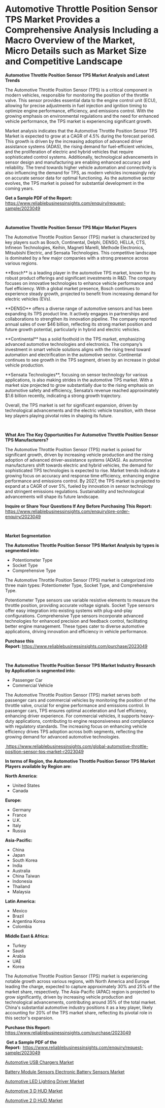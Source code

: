 <p><h1>Automotive Throttle Position Sensor TPS Market Provides a Comprehensive Analysis Including a Macro Overview of the Market, Micro Details such as Market Size and Competitive Landscape</h1></p><p><strong>Automotive Throttle Position Sensor TPS Market Analysis and Latest Trends</strong></p>
<p><p>The Automotive Throttle Position Sensor (TPS) is a critical component in modern vehicles, responsible for monitoring the position of the throttle valve. This sensor provides essential data to the engine control unit (ECU), allowing for precise adjustments in fuel injection and ignition timing to optimize engine performance, efficiency, and emissions control. With the growing emphasis on environmental regulations and the need for enhanced vehicle performance, the TPS market is experiencing significant growth.</p><p>Market analysis indicates that the Automotive Throttle Position Sensor TPS Market is expected to grow at a CAGR of 4.5% during the forecast period. This growth is driven by the increasing adoption of advanced driver assistance systems (ADAS), the rising demand for fuel-efficient vehicles, and the proliferation of electric and hybrid vehicles that require sophisticated control systems. Additionally, technological advancements in sensor design and manufacturing are enabling enhanced accuracy and reliability. The trend towards higher vehicle automation and connectivity is also influencing the demand for TPS, as modern vehicles increasingly rely on accurate sensor data for optimal functioning. As the automotive sector evolves, the TPS market is poised for substantial development in the coming years.</p></p>
<p><strong>Get a Sample PDF of the Report:&nbsp;</strong> <a href="https://www.reliablebusinessinsights.com/enquiry/request-sample/2023049?utm_campaign=1121&utm_medium=2&utm_source=Github&utm_content=ia&utm_term=29032025&utm_id=automotive-throttle-position-sensor-tps">https://www.reliablebusinessinsights.com/enquiry/request-sample/2023049</a></p>
<p>&nbsp;</p>
<p><strong>Automotive Throttle Position Sensor TPS Major Market Players</strong></p>
<p><p>The Automotive Throttle Position Sensor (TPS) market is characterized by key players such as Bosch, Continental, Delphi, DENSO, HELLA, CTS, Infineon Technologies, Keihin, Magneti Marelli, Methode Electronics, Mitsubishi Electric, and Sensata Technologies. This competitive landscape is dominated by a few major companies with a strong presence across various regions.</p><p>**Bosch** is a leading player in the automotive TPS market, known for its robust product offerings and significant investments in R&D. The company focuses on innovative technologies to enhance vehicle performance and fuel efficiency. With a global market presence, Bosch continues to experience steady growth, projected to benefit from increasing demand for electric vehicles (EVs).</p><p>**DENSO** offers a diverse range of automotive sensors and has been expanding its TPS product line. It actively engages in partnerships and collaborations to strengthen its innovation pipeline. The company reported annual sales of over $46 billion, reflecting its strong market position and future growth potential, particularly in hybrid and electric vehicles.</p><p>**Continental** has a solid foothold in the TPS market, emphasizing advanced automotive technologies and electronics. The company’s investment in smart vehicle solutions aligns with the rising trend toward automation and electrification in the automotive sector. Continental continues to see growth in the TPS segment, driven by an increase in global vehicle production.</p><p>**Sensata Technologies**, focusing on sensor technology for various applications, is also making strides in the automotive TPS market. With a market size projected to grow substantially due to the rising emphasis on automotive safety and efficiency, Sensata’s revenue reached approximately $1.6 billion recently, indicating a strong growth trajectory.</p><p>Overall, the TPS market is set for significant expansion, driven by technological advancements and the electric vehicle transition, with these key players playing pivotal roles in shaping its future.</p></p>
<p>&nbsp;</p>
<p><strong>What Are The Key Opportunities For Automotive Throttle Position Sensor TPS Manufacturers?</strong></p>
<p><p>The Automotive Throttle Position Sensor (TPS) market is poised for significant growth, driven by increasing vehicle production and the rising adoption of advanced driver-assistance systems (ADAS). As automotive manufacturers shift towards electric and hybrid vehicles, the demand for sophisticated TPS technologies is expected to rise. Market trends indicate a growing focus on accuracy and response time efficiency, enhancing engine performance and emissions control. By 2027, the TPS market is projected to expand at a CAGR of over 5%, fueled by innovation in sensor technology and stringent emissions regulations. Sustainability and technological advancements will shape its future landscape.</p></p>
<p><strong>Inquire or Share Your Questions If Any Before Purchasing This Report:</strong> <a href="https://www.reliablebusinessinsights.com/enquiry/pre-order-enquiry/2023049?utm_campaign=1121&utm_medium=2&utm_source=Github&utm_content=ia&utm_term=29032025&utm_id=automotive-throttle-position-sensor-tps">https://www.reliablebusinessinsights.com/enquiry/pre-order-enquiry/2023049</a></p>
<p>&nbsp;</p>
<p><strong>Market Segmentation</strong></p>
<p><strong>The Automotive Throttle Position Sensor TPS Market Analysis by types is segmented into:</strong></p>
<p><ul><li>Potentiometer Type</li><li>Socket Type</li><li>Comprehensive Type</li></ul></p>
<p><p>The Automotive Throttle Position Sensor (TPS) market is categorized into three main types: Potentiometer Type, Socket Type, and Comprehensive Type. </p><p>Potentiometer Type sensors use variable resistive elements to measure the throttle position, providing accurate voltage signals. Socket Type sensors offer easy integration into existing systems with plug-and-play configurations. Comprehensive Type sensors incorporate advanced technologies for enhanced precision and feedback control, facilitating better engine management. These types cater to diverse automotive applications, driving innovation and efficiency in vehicle performance.</p></p>
<p><strong>Purchase this Report:&nbsp;</strong><a href="https://www.reliablebusinessinsights.com/purchase/2023049?utm_campaign=1121&utm_medium=2&utm_source=Github&utm_content=ia&utm_term=29032025&utm_id=automotive-throttle-position-sensor-tps">https://www.reliablebusinessinsights.com/purchase/2023049</a></p>
<p>&nbsp;</p>
<p><strong>The Automotive Throttle Position Sensor TPS Market Industry Research by Application is segmented into:</strong></p>
<p><ul><li>Passenger Car</li><li>Commercial Vehicle</li></ul></p>
<p><p>The Automotive Throttle Position Sensor (TPS) market serves both passenger cars and commercial vehicles by monitoring the position of the throttle valve, crucial for engine performance and emissions control. In passenger cars, TPS ensures optimal acceleration and fuel efficiency, enhancing driver experience. For commercial vehicles, it supports heavy-duty applications, contributing to engine responsiveness and compliance with regulatory standards. The increasing focus on enhancing vehicle efficiency drives TPS adoption across both segments, reflecting the growing demand for advanced automotive technologies.</p></p>
<p><a href="https://www.reliablebusinessinsights.com/global-automotive-throttle-position-sensor-tps-market-r2023049?utm_campaign=1121&utm_medium=2&utm_source=Github&utm_content=ia&utm_term=29032025&utm_id=automotive-throttle-position-sensor-tps">&nbsp;https://www.reliablebusinessinsights.com/global-automotive-throttle-position-sensor-tps-market-r2023049</a></p>
<p><strong>In terms of Region, the Automotive Throttle Position Sensor TPS Market Players available by Region are:</strong></p>
<p>
    <p> <strong> North America: </strong>
        <ul>
            <li>United States</li>
            <li>Canada</li>
        </ul>
        </p> 
    <p> <strong> Europe: </strong>
        <ul>
            <li>Germany</li>
            <li>France</li>
            <li>U.K.</li>
            <li>Italy</li>
            <li>Russia</li>
        </ul>
        </p> 
    <p> <strong> Asia-Pacific: </strong>
        <ul>
            <li>China</li>
            <li>Japan</li>
            <li>South Korea</li>
            <li>India</li>
            <li>Australia</li>
            <li>China Taiwan</li>
            <li>Indonesia</li>
            <li>Thailand</li>
            <li>Malaysia</li>
        </ul>
        </p> 
    <p> <strong> Latin America: </strong>
        <ul>
            <li>Mexico</li>
            <li>Brazil</li>
            <li>Argentina Korea</li>
            <li>Colombia</li>
        </ul>
        </p> 
    <p> <strong> Middle East & Africa: </strong>
        <ul>
            <li>Turkey</li>
            <li>Saudi</li>
            <li>Arabia</li>
            <li>UAE</li>
            <li>Korea</li>
        </ul>
    </p>
    </p>
<p><p>The Automotive Throttle Position Sensor (TPS) market is experiencing notable growth across various regions, with North America and Europe leading the charge, expected to capture approximately 30% and 25% of the market share, respectively. The Asia-Pacific (APAC) region is projected to grow significantly, driven by increasing vehicle production and technological advancements, contributing around 35% of the total market. China's substantial automotive industry positions it as a key player, likely accounting for 20% of the TPS market share, reflecting its pivotal role in this sector's expansion.</p></p>
<p><strong>Purchase this Report: </strong><a href="https://www.reliablebusinessinsights.com/purchase/2023049?utm_campaign=1121&utm_medium=2&utm_source=Github&utm_content=ia&utm_term=29032025&utm_id=automotive-throttle-position-sensor-tps">https://www.reliablebusinessinsights.com/purchase/2023049</a></p>
<p>&nbsp;<strong>Get a Sample PDF of the Report:&nbsp;&nbsp;</strong><a href="https://www.reliablebusinessinsights.com/enquiry/request-sample/2023049?utm_campaign=1121&utm_medium=2&utm_source=Github&utm_content=ia&utm_term=29032025&utm_id=automotive-throttle-position-sensor-tps">https://www.reliablebusinessinsights.com/enquiry/request-sample/2023049</a></p>
<p><strong></strong></p>
<p><p><a href="https://github.com/dumanelina6v/Market-Research-Report-List-1/blob/main/automotive-usb-chargers-market.md?utm_campaign=1121&utm_medium=2&utm_source=Github&utm_content=ia&utm_term=29032025&utm_id=automotive-throttle-position-sensor-tps">Automotive USB Chargers Market</a></p><p><a href="https://github.com/dekamrapinq1/Market-Research-Report-List-1/blob/main/battery-module-sensors-electronic-battery-sensors-market.md?utm_campaign=1121&utm_medium=2&utm_source=Github&utm_content=ia&utm_term=29032025&utm_id=automotive-throttle-position-sensor-tps">Battery Module Sensors Electronic Battery Sensors Market</a></p><p><a href="https://github.com/maaniwilka9y/Market-Research-Report-List-1/blob/main/automotive-led-lighting-driver-market.md?utm_campaign=1121&utm_medium=2&utm_source=Github&utm_content=ia&utm_term=29032025&utm_id=automotive-throttle-position-sensor-tps">Automotive LED Lighting Driver Market</a></p><p><a href="https://github.com/spineamosa0e/Market-Research-Report-List-1/blob/main/automotive-3-d-hud-market.md?utm_campaign=1121&utm_medium=2&utm_source=Github&utm_content=ia&utm_term=29032025&utm_id=automotive-throttle-position-sensor-tps">Automotive 3 D HUD Market</a></p><p><a href="https://github.com/waldarolka1j/Market-Research-Report-List-1/blob/main/automotive-2-d-hud-market.md?utm_campaign=1121&utm_medium=2&utm_source=Github&utm_content=ia&utm_term=29032025&utm_id=automotive-throttle-position-sensor-tps">Automotive 2 D HUD Market</a></p></p>